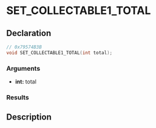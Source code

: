 # SET_COLLECTABLE1_TOTAL

## Declaration
```cpp
// 0x79574B3B
void SET_COLLECTABLE1_TOTAL(int total);
```

### Arguments
- **int:** total

### Results

## Description
